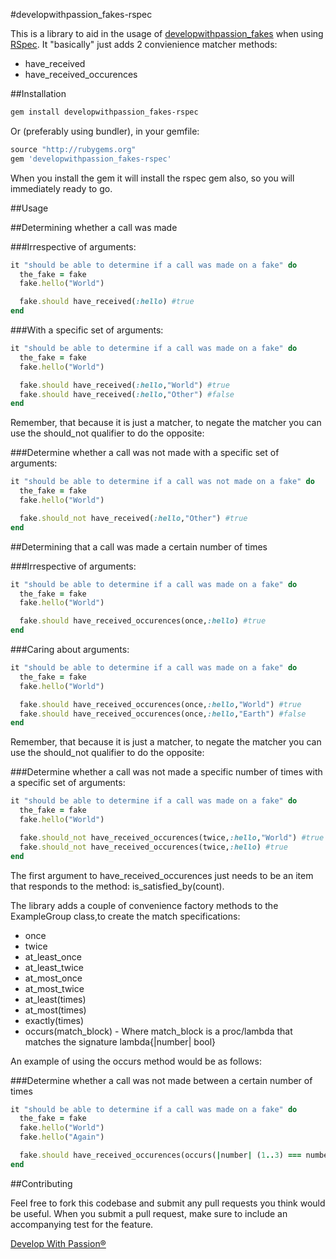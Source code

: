 #developwithpassion_fakes-rspec

This is a library to aid in the usage of [developwithpassion_fakes](http://github.com/developwithpassion/developwithpassion_fakes) when using [RSpec](https://github.com/rspec/rspec). It "basically" just adds 2 convienience matcher methods: 

* have_received
* have_received_occurences 

##Installation
```bash
gem install developwithpassion_fakes-rspec
```
Or (preferably using bundler), in your gemfile:

```ruby
source "http://rubygems.org"
gem 'developwithpassion_fakes-rspec'
```

When you install the gem it will install the rspec gem also, so you will immediately ready to go.

##Usage

##Determining whether a call was made

###Irrespective of arguments:
```ruby
it "should be able to determine if a call was made on a fake" do
  the_fake = fake
  fake.hello("World")

  fake.should have_received(:hello) #true
end
```
###With a specific set of arguments:
```ruby
it "should be able to determine if a call was made on a fake" do
  the_fake = fake
  fake.hello("World")

  fake.should have_received(:hello,"World") #true
  fake.should have_received(:hello,"Other") #false
end
```
Remember, that because it is just a matcher, to negate the matcher you can use the should_not qualifier to do the opposite:

###Determine whether a call was not made with a specific set of arguments:
```ruby
it "should be able to determine if a call was not made on a fake" do
  the_fake = fake
  fake.hello("World")

  fake.should_not have_received(:hello,"Other") #true
end
```

##Determining that a call was made a certain number of times

###Irrespective of arguments:
```ruby
it "should be able to determine if a call was made on a fake" do
  the_fake = fake
  fake.hello("World")

  fake.should have_received_occurences(once,:hello) #true
end
```

###Caring about arguments:
```ruby
it "should be able to determine if a call was made on a fake" do
  the_fake = fake
  fake.hello("World")

  fake.should have_received_occurences(once,:hello,"World") #true
  fake.should have_received_occurences(once,:hello,"Earth") #false
end
```

Remember, that because it is just a matcher, to negate the matcher you can use the should_not qualifier to do the opposite:

###Determine whether a call was not made a specific number of times with a specific set of arguments:
```ruby
it "should be able to determine if a call was made on a fake" do
  the_fake = fake
  fake.hello("World")

  fake.should_not have_received_occurences(twice,:hello,"World") #true
  fake.should_not have_received_occurences(twice,:hello) #true
end
```

The first argument to have_received_occurences just needs to be an item that responds to the method: is_satisfied_by(count).

The library adds a couple of convenience factory methods to the ExampleGroup class,to create the match specifications:

* once
* twice
* at_least_once
* at_least_twice
* at_most_once
* at_most_twice
* at_least(times)
* at_most(times)
* exactly(times)
* occurs(match_block) - Where match_block is a proc/lambda that matches the signature lambda{|number| bool}

An example of using the occurs method would be as follows:

###Determine whether a call was not made between a certain number of times
```ruby
it "should be able to determine if a call was made on a fake" do
  the_fake = fake
  fake.hello("World")
  fake.hello("Again")

  fake.should have_received_occurences(occurs(|number| (1..3) === number),:hello) #true
end
```

##Contributing

Feel free to fork this codebase and submit any pull requests you think would be useful. When you submit a pull request, make sure to include an accompanying test for the feature.


[Develop With Passion®](http://www.developwithpassion.com)
